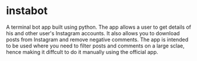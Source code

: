 # instabot
A terminal bot app built using python. The app allows a user to get details of his and other user's Instagram accounts. It also allows you to download posts from Instagram and remove negative comments. The app is intended to be used where you need to filter posts and comments on a large sclae, hence making it diffcult to do it manually using the official app.
